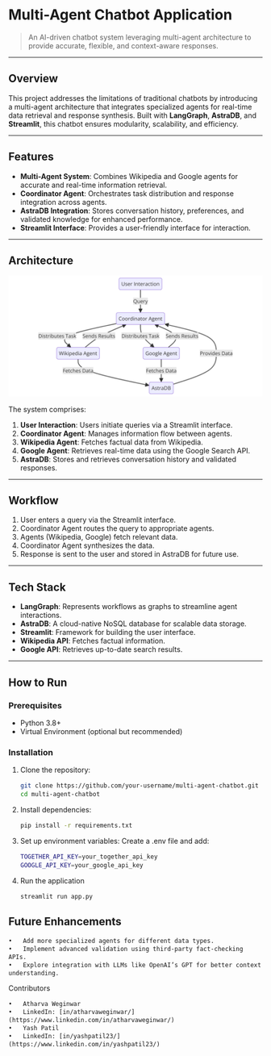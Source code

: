 # **Multi-Agent Chatbot Application**
> An AI-driven chatbot system leveraging multi-agent architecture to provide accurate, flexible, and context-aware responses.

---

## **Overview**
This project addresses the limitations of traditional chatbots by introducing a multi-agent architecture that integrates specialized agents for real-time data retrieval and response synthesis. Built with **LangGraph**, **AstraDB**, and **Streamlit**, this chatbot ensures modularity, scalability, and efficiency.

---

## **Features**
- **Multi-Agent System**: Combines Wikipedia and Google agents for accurate and real-time information retrieval.
- **Coordinator Agent**: Orchestrates task distribution and response integration across agents.
- **AstraDB Integration**: Stores conversation history, preferences, and validated knowledge for enhanced performance.
- **Streamlit Interface**: Provides a user-friendly interface for interaction.

---

## **Architecture**
![System Architecture](system_architecture.png)

The system comprises:
1. **User Interaction**: Users initiate queries via a Streamlit interface.
2. **Coordinator Agent**: Manages information flow between agents.
3. **Wikipedia Agent**: Fetches factual data from Wikipedia.
4. **Google Agent**: Retrieves real-time data using the Google Search API.
5. **AstraDB**: Stores and retrieves conversation history and validated responses.

---

## **Workflow**
1. User enters a query via the Streamlit interface.
2. Coordinator Agent routes the query to appropriate agents.
3. Agents (Wikipedia, Google) fetch relevant data.
4. Coordinator Agent synthesizes the data.
5. Response is sent to the user and stored in AstraDB for future use.

---

## **Tech Stack**
- **LangGraph**: Represents workflows as graphs to streamline agent interactions.
- **AstraDB**: A cloud-native NoSQL database for scalable data storage.
- **Streamlit**: Framework for building the user interface.
- **Wikipedia API**: Fetches factual information.
- **Google API**: Retrieves up-to-date search results.

---

## **How to Run**
### **Prerequisites**
- Python 3.8+
- Virtual Environment (optional but recommended)

### **Installation**
1. Clone the repository:
   ```bash
   git clone https://github.com/your-username/multi-agent-chatbot.git
   cd multi-agent-chatbot

2. Install dependencies:
   ```bash
   pip install -r requirements.txt

3. Set up environment variables:
    Create a .env file and add:
    ```bash
   TOGETHER_API_KEY=your_together_api_key
   GOOGLE_API_KEY=your_google_api_key

4. Run the application
   ```bash
   streamlit run app.py


## **Future Enhancements**

	•	Add more specialized agents for different data types.
	•	Implement advanced validation using third-party fact-checking APIs.
	•	Explore integration with LLMs like OpenAI’s GPT for better context understanding.

Contributors

	•	Atharva Weginwar
	•	LinkedIn: [in/atharvaweginwar/](https://www.linkedin.com/in/atharvaweginwar/)
	•	Yash Patil
	•	LinkedIn: [in/yashpatil23/](https://www.linkedin.com/in/yashpatil23/)
